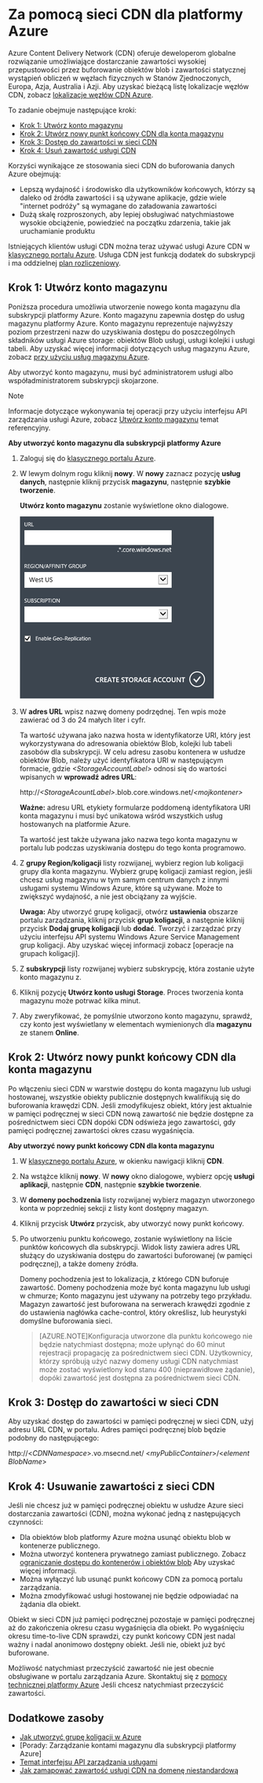 # <a name="using-cdn-for-azure"></a>Za pomocą sieci CDN dla platformy Azure
Azure Content Delivery Network (CDN) oferuje deweloperom globalne rozwiązanie umożliwiające dostarczanie zawartości wysokiej przepustowości przez buforowanie obiektów blob i zawartości statycznej wystąpień obliczeń w węzłach fizycznych w Stanów Zjednoczonych, Europa, Azja, Australia i Azji. Aby uzyskać bieżącą listę lokalizacje węzłów CDN, zobacz [lokalizacje węzłów CDN Azure].

To zadanie obejmuje następujące kroki:

* [Krok 1: Utwórz konto magazynu](#Step1)
* [Krok 2: Utwórz nowy punkt końcowy CDN dla konta magazynu](#Step2)
* [Krok 3: Dostęp do zawartości w sieci CDN](#Step3)
* [Krok 4: Usuń zawartość usługi CDN](#Step4)

Korzyści wynikające ze stosowania sieci CDN do buforowania danych Azure obejmują:

* Lepszą wydajność i środowisko dla użytkowników końcowych, którzy są daleko od źródła zawartości i są używane aplikacje, gdzie wiele "internet podróży" są wymagane do załadowania zawartości
* Dużą skalę rozproszonych, aby lepiej obsługiwać natychmiastowe wysokie obciążenie, powiedzieć na początku zdarzenia, takie jak uruchamianie produktu

Istniejących klientów usługi CDN można teraz używać usługi Azure CDN w [klasycznego portalu Azure]. Usługa CDN jest funkcją dodatek do subskrypcji i ma oddzielnej [plan rozliczeniowy].

<a id="Step1"> </a>

<h2>Krok 1: Utwórz konto magazynu</h2>

Poniższa procedura umożliwia utworzenie nowego konta magazynu dla subskrypcji platformy Azure. Konto magazynu zapewnia dostęp do usług magazynu platformy Azure. Konto magazynu reprezentuje najwyższy poziom przestrzeni nazw do uzyskiwania dostępu do poszczególnych składników usługi Azure storage: obiektów Blob usługi, usługi kolejki i usługi tabeli. Aby uzyskać więcej informacji dotyczących usług magazynu Azure, zobacz [przy użyciu usług magazynu Azure](http://msdn.microsoft.com/library/azure/gg433040.aspx).

Aby utworzyć konto magazynu, musi być administratorem usługi albo współadministratorem subskrypcji skojarzone.

> [!NOTE]
> Informacje dotyczące wykonywania tej operacji przy użyciu interfejsu API zarządzania usługi Azure, zobacz [Utwórz konto magazynu](http://msdn.microsoft.com/library/windowsazure/hh264518.aspx) temat referencyjny.
> 
> 

**Aby utworzyć konto magazynu dla subskrypcji platformy Azure**

1. Zaloguj się do [klasycznego portalu Azure].
2. W lewym dolnym rogu kliknij **nowy**. W **nowy** zaznacz pozycję **usług danych**, następnie kliknij przycisk **magazynu**, następnie **szybkie tworzenie**.
   
   **Utwórz konto magazynu** zostanie wyświetlone okno dialogowe.
   
   ![Tworzenie konta magazynu][create-new-storage-account]
3. W **adres URL** wpisz nazwę domeny podrzędnej. Ten wpis może zawierać od 3 do 24 małych liter i cyfr.
   
    Ta wartość używana jako nazwa hosta w identyfikatorze URI, który jest wykorzystywana do adresowania obiektów Blob, kolejki lub tabeli zasobów dla subskrypcji. W celu adresu zasobu kontenera w usłudze obiektów Blob, należy użyć identyfikatora URI w następującym formacie, gdzie  *&lt;StorageAccountLabel&gt;*  odnosi się do wartości wpisanych w **wprowadź adres URL**:
   
    http://*&lt;StorageAcountLabel&gt;*.blob.core.windows.net/*&lt;mojkontener&gt;*
   
    **Ważne:** adresu URL etykiety formularze poddomeną identyfikatora URI konta magazynu i musi być unikatowa wśród wszystkich usług hostowanych na platformie Azure.
   
    Ta wartość jest także używana jako nazwa tego konta magazynu w portalu lub podczas uzyskiwania dostępu do tego konta programowo.
4. Z **grupy Region/koligacji** listy rozwijanej, wybierz region lub koligacji grupy dla konta magazynu. Wybierz grupę koligacji zamiast region, jeśli chcesz usług magazynu w tym samym centrum danych z innymi usługami systemu Windows Azure, które są używane. Może to zwiększyć wydajność, a nie jest obciążany za wyjście.  
   
   **Uwaga:** Aby utworzyć grupę koligacji, otwórz **ustawienia** obszarze portalu zarządzania, kliknij przycisk **grup koligacji**, a następnie kliknij przycisk **Dodaj grupę koligacji** lub **dodać**. Tworzyć i zarządzać przy użyciu interfejsu API systemu Windows Azure Service Management grup koligacji. Aby uzyskać więcej informacji zobacz [operacje na grupach koligacji].
5. Z **subskrypcji** listy rozwijanej wybierz subskrypcję, która zostanie użyte konto magazynu z.
6. Kliknij pozycję **Utwórz konto usługi Storage**. Proces tworzenia konta magazynu może potrwać kilka minut.
7. Aby zweryfikować, że pomyślnie utworzono konto magazynu, sprawdź, czy konto jest wyświetlany w elementach wymienionych dla **magazynu** ze stanem **Online**.

<a id="Step2"> </a>

<h2>Krok 2: Utwórz nowy punkt końcowy CDN dla konta magazynu</h2>

Po włączeniu sieci CDN w warstwie dostępu do konta magazynu lub usługi hostowanej, wszystkie obiekty publicznie dostępnych kwalifikują się do buforowania krawędzi CDN. Jeśli zmodyfikujesz obiekt, który jest aktualnie w pamięci podręcznej w sieci CDN nową zawartość nie będzie dostępne za pośrednictwem sieci CDN dopóki CDN odświeża jego zawartości, gdy pamięci podręcznej zawartości okres czasu wygaśnięcia.

**Aby utworzyć nowy punkt końcowy CDN dla konta magazynu**

1. W [klasycznego portalu Azure], w okienku nawigacji kliknij **CDN**.
2. Na wstążce kliknij **nowy**. W **nowy** okno dialogowe, wybierz opcję **usługi aplikacji**, następnie **CDN**, następnie **szybkie tworzenie**.
3. W **domeny pochodzenia** listy rozwijanej wybierz magazyn utworzonego konta w poprzedniej sekcji z listy kont dostępny magazyn. 
4. Kliknij przycisk **Utwórz** przycisk, aby utworzyć nowy punkt końcowy.
5. Po utworzeniu punktu końcowego, zostanie wyświetlony na liście punktów końcowych dla subskrypcji. Widok listy zawiera adres URL służący do uzyskiwania dostępu do zawartości buforowanej (w pamięci podręcznej), a także domeny źródła. 
   
    Domeny pochodzenia jest to lokalizacja, z którego CDN buforuje zawartość. Domeny pochodzenia może być konta magazynu lub usługi w chmurze; Konto magazynu jest używany na potrzeby tego przykładu. Magazyn zawartość jest buforowana na serwerach krawędzi zgodnie z do ustawienia nagłówka cache-control, który określisz, lub heurystyki domyślne buforowania sieci. 

    > [AZURE.NOTE]Konfiguracja utworzone dla punktu końcowego nie będzie natychmiast dostępna; może upłynąć do 60 minut rejestracji propagację za pośrednictwem sieci CDN. Użytkownicy, którzy spróbują użyć nazwy domeny usługi CDN natychmiast może zostać wyświetlony kod stanu 400 (nieprawidłowe żądanie), dopóki zawartość jest dostępna za pośrednictwem sieci CDN.

<a id="Step3"> </a>

<h2>Krok 3: Dostęp do zawartości w sieci CDN</h2> 

Aby uzyskać dostęp do zawartości w pamięci podręcznej w sieci CDN, użyj adresu URL CDN, w portalu. Adres pamięci podręcznej blob będzie podobny do następującego:

http://<*CDNNamespace*\>.vo.msecnd.net/ <*myPublicContainer*\>/<*element BlobName*\>

<a id="Step4"> </a>

<h2>Krok 4: Usuwanie zawartości z sieci CDN</h2>

Jeśli nie chcesz już w pamięci podręcznej obiektu w usłudze Azure sieci dostarczania zawartości (CDN), można wykonać jedną z następujących czynności:

* Dla obiektów blob platformy Azure można usunąć obiektu blob w kontenerze publicznego.
* Można utworzyć kontenera prywatnego zamiast publicznego. Zobacz [ograniczanie dostępu do kontenerów i obiektów blob](https://azure.microsoft.com/documentation/articles/storage-manage-access-to-resources/#restrict-access-to-containers-and-blobs) Aby uzyskać więcej informacji.
* Można wyłączyć lub usunąć punkt końcowy CDN za pomocą portalu zarządzania.
* Można zmodyfikować usługi hostowanej nie będzie odpowiadać na żądania dla obiekt.

Obiekt w sieci CDN już pamięci podręcznej pozostaje w pamięci podręcznej aż do zakończenia okresu czasu wygaśnięcia dla obiekt. Po wygaśnięciu okresu time-to-live CDN sprawdzi, czy punkt końcowy CDN jest nadal ważny i nadal anonimowo dostępny obiekt. Jeśli nie, obiekt już być buforowane.

Możliwość natychmiast przeczyścić zawartość nie jest obecnie obsługiwane w portalu zarządzania Azure. Skontaktuj się z [pomocy technicznej platformy Azure](https://azure.microsoft.com/support/options/) Jeśli chcesz natychmiast przeczyścić zawartości. 

## <a name="additional-resources"></a>Dodatkowe zasoby
* [Jak utworzyć grupę koligacji w Azure]
* [Porady: Zarządzanie kontami magazynu dla subskrypcji platformy Azure]
* [Temat interfejsu API zarządzania usługami]
* [Jak zamapować zawartość usługi CDN na domenę niestandardową]

[Create Storage Account]: http://azure.microsoft.com/documentation/articles/storage-create-storage-account/
[lokalizacje węzłów CDN Azure]: http://msdn.microsoft.com/library/windowsazure/gg680302.aspx
[klasycznego portalu Azure]: https://manage.windowsazure.com/
[plan rozliczeniowy]: /pricing/calculator/?scenario=full
[Jak utworzyć grupę koligacji w Azure]: http://msdn.microsoft.com/library/azure/ee460798.aspx
[Overview of the Azure CDN]: http://msdn.microsoft.com/library/windowsazure/ff919703.aspx
[Temat interfejsu API zarządzania usługami]: http://msdn.microsoft.com/library/windowsazure/ee460807.aspx
[Jak zamapować zawartość usługi CDN na domenę niestandardową]: http://msdn.microsoft.com/library/windowsazure/gg680307.aspx


[create-new-storage-account]: ./media/cdn/CDN_CreateNewStorageAcct.png
[Previous Management Portal]: ../../Shared/Media/previous-portal.png
